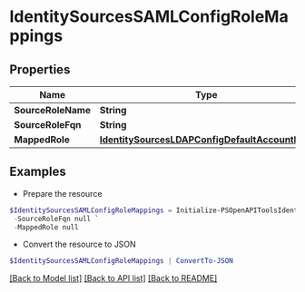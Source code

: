 # IdentitySourcesSAMLConfigRoleMappings
## Properties

Name | Type | Description | Notes
------------ | ------------- | ------------- | -------------
**SourceRoleName** | **String** |  | [optional] 
**SourceRoleFqn** | **String** |  | [optional] 
**MappedRole** | [**IdentitySourcesLDAPConfigDefaultAccountRole**](IdentitySourcesLDAPConfigDefaultAccountRole.md) |  | [optional] 

## Examples

- Prepare the resource
```powershell
$IdentitySourcesSAMLConfigRoleMappings = Initialize-PSOpenAPIToolsIdentitySourcesSAMLConfigRoleMappings  -SourceRoleName null `
 -SourceRoleFqn null `
 -MappedRole null
```

- Convert the resource to JSON
```powershell
$IdentitySourcesSAMLConfigRoleMappings | ConvertTo-JSON
```

[[Back to Model list]](../README.md#documentation-for-models) [[Back to API list]](../README.md#documentation-for-api-endpoints) [[Back to README]](../README.md)

